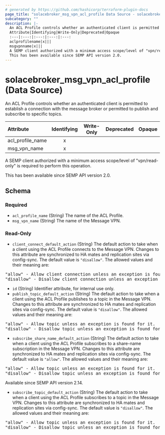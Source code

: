 ```yaml
---
# generated by https://github.com/hashicorp/terraform-plugin-docs
page_title: "solacebroker_msg_vpn_acl_profile Data Source - solacebroker"
subcategory: ""
description: |-
  An ACL Profile controls whether an authenticated client is permitted to establish a connection with the message broker or permitted to publish and subscribe to specific topics.
  Attribute|Identifying|Write-Only|Deprecated|Opaque
  :---|:---:|:---:|:---:|:---:
  aclprofilename|x|||
  msgvpnname|x|||
  A SEMP client authorized with a minimum access scope/level of "vpn/read-only" is required to perform this operation.
  This has been available since SEMP API version 2.0.
---
```


# solacebroker_msg_vpn_acl_profile (Data Source)

An ACL Profile controls whether an authenticated client is permitted to establish a connection with the message broker or permitted to publish and subscribe to specific topics.


Attribute|Identifying|Write-Only|Deprecated|Opaque
:---|:---:|:---:|:---:|:---:
acl_profile_name|x|||
msg_vpn_name|x|||



A SEMP client authorized with a minimum access scope/level of "vpn/read-only" is required to perform this operation.

This has been available since SEMP API version 2.0.



<!-- schema generated by tfplugindocs -->
## Schema

### Required

- `acl_profile_name` (String) The name of the ACL Profile.
- `msg_vpn_name` (String) The name of the Message VPN.

### Read-Only

- `client_connect_default_action` (String) The default action to take when a client using the ACL Profile connects to the Message VPN. Changes to this attribute are synchronized to HA mates and replication sites via config-sync. The default value is `"disallow"`. The allowed values and their meaning are:

<pre>
"allow" - Allow client connection unless an exception is found for it.
"disallow" - Disallow client connection unless an exception is found for it.
</pre>
- `id` (String) Identifier attribute, for internal use only.
- `publish_topic_default_action` (String) The default action to take when a client using the ACL Profile publishes to a topic in the Message VPN. Changes to this attribute are synchronized to HA mates and replication sites via config-sync. The default value is `"disallow"`. The allowed values and their meaning are:

<pre>
"allow" - Allow topic unless an exception is found for it.
"disallow" - Disallow topic unless an exception is found for it.
</pre>
- `subscribe_share_name_default_action` (String) The default action to take when a client using the ACL Profile subscribes to a share-name subscription in the Message VPN. Changes to this attribute are synchronized to HA mates and replication sites via config-sync. The default value is `"allow"`. The allowed values and their meaning are:

<pre>
"allow" - Allow topic unless an exception is found for it.
"disallow" - Disallow topic unless an exception is found for it.
</pre>
 Available since SEMP API version 2.14.
- `subscribe_topic_default_action` (String) The default action to take when a client using the ACL Profile subscribes to a topic in the Message VPN. Changes to this attribute are synchronized to HA mates and replication sites via config-sync. The default value is `"disallow"`. The allowed values and their meaning are:

<pre>
"allow" - Allow topic unless an exception is found for it.
"disallow" - Disallow topic unless an exception is found for it.
</pre>
